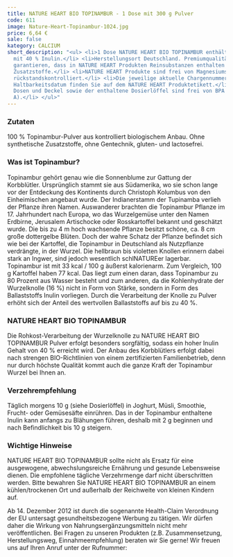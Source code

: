 ```yaml
---
title: NATURE HEART BIO TOPINAMBUR - 1 Dose mit 300 g Pulver
code: 611
image: Nature-Heart-Topinambur-1024.jpg
price: 6,64 €
sale: false
kategory: CALCIUM
short_description: "<ul> <li>1 Dose NATURE HEART BIO TOPINAMBUR enthält 300 g Topinambur-Pulver
  mit 40 % Inulin.</li> <li>Herstellungsort Deutschland. Premiumqualität!</li> <li>Wir
  garantieren, dass in NATURE HEART Produkten Reinsubstanzen enthalten sind ohne künstliche
  Zusatzstoffe.</li> <li>NATURE HEART Produkte sind frei von Magnesiumstearat und
  rückstandskontrolliert.</li> <li>Die jeweilige aktuelle Chargennummer sowie das
  Haltbarkeitsdatum finden Sie auf dem NATURE HEART Produktetikett.</li> <li>Unsere
  Dosen und Deckel sowie der enthaltene Dosierlöffel sind frei von BPA (Bisphenol
  A).</li> </ul>"
---
```


<h3>Zutaten</h3>
<p>
  100 % Topinambur-Pulver aus kontrolliert biologischem Anbau. Ohne synthetische Zusatzstoffe, ohne Gentechnik, gluten- und lactosefrei.
</p>

<h3>Was ist Topinambur?</h3>
<p>
  Topinambur gehört genau wie die Sonnenblume zur Gattung der Korbblütler. Ursprünglich stammt sie aus Südamerika, wo sie schon lange vor der Entdeckung des Kontinents durch Christoph Kolumbus von den Einheimischen angebaut wurde. Der Indianerstamm der Tupinamba verlieh der Pflanze ihren Namen. Auswanderer brachten die Topinambur Pflanze im 17. Jahrhundert nach Europa, wo das Wurzelgemüse unter den Namen Erdbirne, Jerusalem Artischocke oder Rosskartoffel bekannt und geschätzt wurde.
  Die bis zu 4 m hoch wachsende Pflanze besitzt schöne, ca. 8 cm große dottergelbe Blüten. Doch der wahre Schatz der Pflanze befindet sich wie bei der Kartoffel, die Topinambur in Deutschland als Nutzpflanze verdrängte, in der Wurzel. Die hellbraun bis violetten Knollen erinnern dabei stark an Ingwer, sind jedoch wesentlich schlNATUREer lagerbar.
  Topinambur ist mit 33 kcal / 100 g äußerst kalorienarm. Zum Vergleich, 100 g Kartoffel haben 77 kcal. Das liegt zum einen daran, dass Topinambur zu 80 Prozent aus Wasser besteht und zum anderen, da die Kohlenhydrate der Wurzelknolle (16 %) nicht in Form von Stärke, sondern in Form des Ballaststoffs Inulin vorliegen. Durch die Verarbeitung der Knolle zu Pulver erhöht sich der Anteil des wertvollen Ballaststoffs auf bis zu 40 %.
</p>

<h3>NATURE HEART BIO TOPINAMBUR</h3>
<p>
  Die Rohkost-Verarbeitung der Wurzelknolle zu NATURE HEART BIO TOPINAMBUR Pulver erfolgt besonders sorgfältig, sodass ein hoher Inulin Gehalt von 40 % erreicht wird. Der Anbau des Korbblütlers erfolgt dabei nach strengen BIO-Richtlinien von einem zertifizierten Familienbetrieb, denn nur durch höchste Qualität kommt auch die ganze Kraft der Topinambur Wurzel bei Ihnen an.
</p>

<h3>Verzehrempfehlung</h3>
<p>
  Täglich morgens 10 g (siehe Dosierlöffel) in Joghurt, Müsli, Smoothie, Frucht- oder Gemüsesäfte einrühren. Das in der Topinambur enthaltene Inulin kann anfangs zu Blähungen führen, deshalb mit 2 g beginnen und nach Befindlichkeit bis 10 g steigern.
</p>

<h3>Wichtige Hinweise</h3>
<p>
  NATURE HEART BIO TOPINAMBUR sollte nicht als Ersatz für eine ausgewogene, abwechslungsreiche Ernährung und gesunde Lebensweise dienen. Die empfohlene tägliche Verzehrmenge darf nicht überschritten werden. Bitte bewahren Sie NATURE HEART BIO TOPINAMBUR an einem kühlen/trockenen Ort und außerhalb der Reichweite von kleinen Kindern auf.
</p>
<p>
  Ab 14. Dezember 2012 ist durch die sogenannte Health-Claim Verordnung der EU untersagt gesundheitsbezogene Werbung zu tätigen. Wir dürfen daher die Wirkung von Nahrungsergänzungsmitteln nicht mehr veröffentlichen. Bei Fragen zu unseren Produkten (z.B. Zusammensetzung, Herstellungsweg, Einnahmeempfehlung) beraten wir Sie gerne! Wir freuen uns auf Ihren Anruf unter der Rufnummer:
</p>

